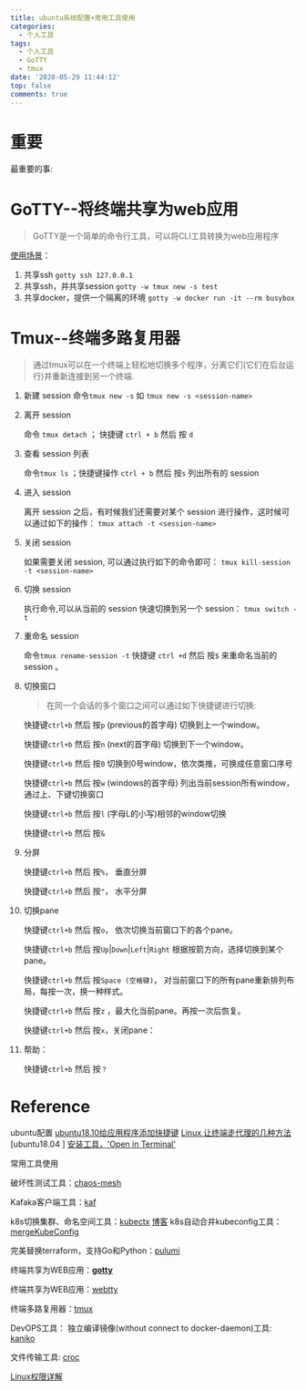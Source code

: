 ```yaml
---
title: ubuntu系统配置+常用工具使用
categories:
  - 个人工具
tags:
  - 个人工具
  - GoTTY
  - tmux
date: '2020-05-29 11:44:12'
top: false
comments: true
---
```


# 重要
最重要的事: 



# GoTTY--将终端共享为web应用

> GoTTY是一个简单的命令行工具，可以将CLI工具转换为web应用程序

[使用场景](https://github.com/yudai/gotty#quick-sharing-on-tmux)：

1. 共享ssh   ```gotty ssh 127.0.0.1```
2. 共享ssh，并共享session   ```gotty -w tmux new -s test```
3. 共享docker，提供一个隔离的环境 `gotty -w docker run -it --rm busybox`



# Tmux--终端多路复用器

> 通过tmux可以在一个终端上轻松地切换多个程序，分离它们(它们在后台运行)并重新连接到另一个终端.

1. 新建 session
   命令`tmux new -s` 如 `tmux new -s <session-name>` 

2. 离开 session

   命令 `tmux detach` ； 快捷键 `ctrl + b` 然后 按 `d`

3. 查看 session 列表

   命令`tmux ls` ；快捷键操作 `ctrl + b` 然后 按`s` 列出所有的 session

4. 进入 session

   离开 session 之后，有时候我们还需要对某个 session 进行操作，这时候可以通过如下的操作：
   `tmux attach -t <session-name>`

5. 关闭 session

   如果需要关闭 session, 可以通过执行如下的命令即可：
   `tmux kill-session -t <session-name>`

6.  切换 session

      执行命令,可以从当前的 session 快速切换到另一个 session：
      `tmux switch -t`

7. 重命名 session

      命令`tmux rename-session -t` 快捷键 `ctrl +d` 然后 按`$` 来重命名当前的session 。

8. 切换窗口

   > 在同一个会话的多个窗口之间可以通过如下快捷键进行切换:

   快捷键`ctrl+b` 然后 按`p` (previous的首字母) 切换到上一个window。

   快捷键`ctrl+b` 然后 按`n` (next的首字母) 切换到下一个window。

   快捷键`ctrl+b` 然后 按`0` 切换到0号window，依次类推，可换成任意窗口序号

   快捷键`ctrl+b` 然后 按`w` (windows的首字母) 列出当前session所有window，通过上、下键切换窗口

   快捷键`ctrl+b` 然后 按`l` (字母L的小写)相邻的window切换

   快捷键`ctrl+b`  然后 按`&`

9. 分屏

   快捷键`ctrl+b` 然后 按`%`， 垂直分屏

   快捷键`ctrl+b` 然后 按`"`， 水平分屏

10. 切换pane

    快捷键`ctrl+b` 然后 按`o`， 依次切换当前窗口下的各个pane。

    快捷键`ctrl+b` 然后 按`Up`|`Down`|`Left`|`Right` 根据按箭方向，选择切换到某个pane。

    快捷键`ctrl+b` 然后 按`Space (空格键)`， 对当前窗口下的所有pane重新排列布局，每按一次，换一种样式。

    快捷键`ctrl+b` 然后 按`z` ，最大化当前pane。再按一次后恢复。

    快捷键`ctrl+b` 然后 按`x`，关闭pane：

11. 帮助：

    快捷键`ctrl+b` 然后 按`？`





# Reference

ubuntu配置
[ubuntu18.10给应用程序添加快捷键](https://blog.csdn.net/qq_24406903/article/details/86358105)
[Linux 让终端走代理的几种方法](https://zhuanlan.zhihu.com/p/46973701)
[ubuntu18.04 ]
[安装工具，'Open in Terminal'](https://askubuntu.com/questions/1031699/open-in-terminal-in-ubuntu-18-04)

常用工具使用

破坏性测试工具：[chaos-mesh](https://github.com/pingcap/chaos-mesh)

Kafaka客户端工具：[kaf](https://github.com/birdayz/kaf)

k8s切换集群、命名空间工具：[kubectx](https://github.com/ahmetb/kubectx)    [博客](https://blog.csdn.net/qq_19734597/article/details/98175134)
k8s自动合并kubeconfig工具： [mergeKubeConfig](https://blog.csdn.net/weixin_34026276/article/details/89572904) 

完美替换terraform，支持Go和Python：[pulumi](https://www.pulumi.com/docs/intro/cloud-providers/vsphere/)

终端共享为WEB应用：**[gotty](https://github.com/yudai/gotty)**

终端共享为WEB应用：[webtty](https://github.com/maxmcd/webtty)

终端多路复用器：[tmux](https://github.com/tmux/tmux/wiki)

DevOPS工具：
独立编译镜像(without connect to docker-daemon)工具: [kaniko](https://github.com/GoogleContainerTools/kaniko#how-does-kaniko-work)


文件传输工具: [croc](https://github.com/schollz/croc?utm_source=gold_browser_extension)


[Linux权限详解](https://blog.csdn.net/weixin_41585557/article/details/83895584?utm_medium=distribute.pc_aggpage_search_result.none-task-blog-2~all~baidu_landing_v2~default-2-83895584.nonecase&utm_term=linux%E7%9B%AE%E5%BD%95%E6%9D%83%E9%99%90999)
